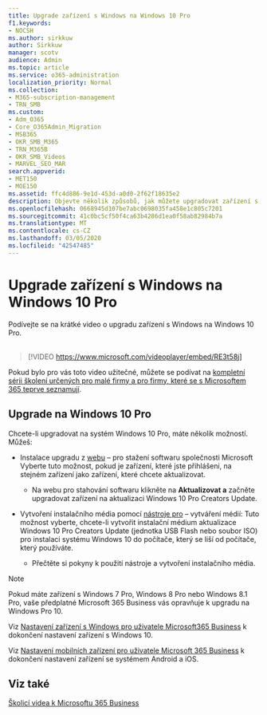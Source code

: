 ```yaml
---
title: Upgrade zařízení s Windows na Windows 10 Pro
f1.keywords:
- NOCSH
ms.author: sirkkuw
author: Sirkkuw
manager: scotv
audience: Admin
ms.topic: article
ms.service: o365-administration
localization_priority: Normal
ms.collection:
- M365-subscription-management
- TRN_SMB
ms.custom:
- Adm_O365
- Core_O365Admin_Migration
- MSB365
- OKR_SMB_M365
- TRN_M365B
- OKR_SMB_Videos
- MARVEL_SEO_MAR
search.appverid:
- MET150
- MOE150
ms.assetid: ffc4d886-9e1d-453d-a0d0-2f62f18635e2
description: Objevte několik způsobů, jak můžete upgradovat zařízení s Windows na Windows 10 Pro a využívat tak pokročilejší funkce zabezpečení a firemní sítě.
ms.openlocfilehash: 0668945d107be7abc0698035fa458e1c805c7201
ms.sourcegitcommit: 41c0bc5cf50f4ca63b4286d1ea0f58ab82984b7a
ms.translationtype: MT
ms.contentlocale: cs-CZ
ms.lasthandoff: 03/05/2020
ms.locfileid: "42547485"
---
```

# <a name="upgrade-windows-devices-to-windows-10-pro"></a>Upgrade zařízení s Windows na Windows 10 Pro

Podívejte se na krátké video o upgradu zařízení s Windows na Windows 10 Pro.<br><br>

> [!VIDEO https://www.microsoft.com/videoplayer/embed/RE3t58j] 

Pokud bylo pro vás toto video užitečné, můžete se podívat na [kompletní sérii školení určených pro malé firmy a pro firmy, které se s Microsoftem 365 teprve seznamují](https://support.office.com/article/6ab4bbcd-79cf-4000-a0bd-d42ce4d12816).

## <a name="upgrade-to-windows-10-pro"></a>Upgrade na Windows 10 Pro
  
Chcete-li upgradovat na systém Windows 10 Pro, máte několik možností. Můžeš:
    
- Instalace upgradu z [webu](https://go.microsoft.com/fwlink/?LinkID=836951 ) &ndash; pro stažení softwaru společnosti Microsoft Vyberte tuto možnost, pokud je zařízení, které jste přihlášeni, na stejném zařízení jako zařízení, které chcete aktualizovat. 

    - Na webu pro stahování softwaru klikněte na **Aktualizovat a** začněte upgradovat zařízení na aktualizaci Windows 10 Pro Creators Update. 
    
- Vytvoření instalačního média pomocí [nástroje pro](https://go.microsoft.com/fwlink/?LinkID=836960) &ndash; vytváření médií: Tuto možnost vyberte, chcete-li vytvořit instalační médium aktualizace Windows 10 Pro Creators Update (jednotka USB Flash nebo soubor ISO) pro instalaci systému Windows 10 do počítače, který se liší od počítače, který používáte.

    - Přečtěte si pokyny k použití nástroje a vytvoření instalačního média. 

> [!NOTE]
> Pokud máte zařízení s Windows 7 Pro, Windows 8 Pro nebo Windows 8.1 Pro, vaše předplatné Microsoft 365 Business vás opravňuje k upgradu na Windows Pro 10.
    
Viz [Nastavení zařízení s Windows pro uživatele Microsoft365 Business](set-up-windows-devices.md) k dokončení nastavení zařízení s Windows 10. 
  
Viz [Nastavení mobilních zařízení pro uživatele Microsoft 365 Business](set-up-mobile-devices.md) k dokončení nastavení zařízení se systémem Android a iOS. 
  
## <a name="see-also"></a>Viz také

[Školicí videa k Microsoftu 365 Business](https://support.office.com/article/6ab4bbcd-79cf-4000-a0bd-d42ce4d12816)
